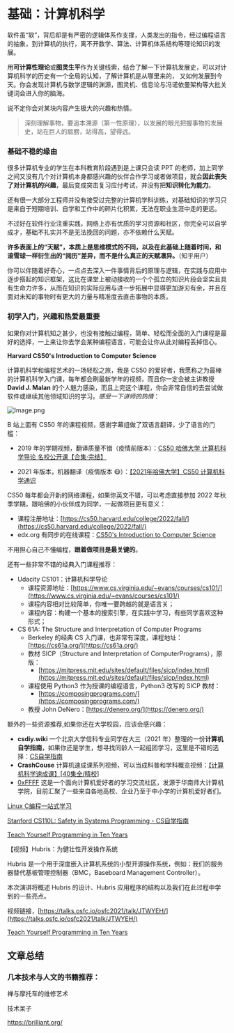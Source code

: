 # 基础：计算机科学


软件虽“软”，背后却是有严密的逻辑体系作支撑，人类发出的指令，经过编程语言的抽象，到计算机的执行，离不开数学、算法、计算机体系结构等理论知识的发展。

用**可计算性理论**或**图灵生平**作为关键线索，结合了解一下计算机发展史，可以对计算机科学的历史有一个全局的认知，了解计算机是从哪里来的， 又如何发展到今天。你会发现计算机与数学逻辑的渊源，图灵机、信息论与冯诺依曼架构等大批关键词会进入你的脑海。

说不定你会对某块内容产生极大的兴趣和热情。

> 深刻理解事物，要追本溯源（第一性原理），以发展的眼光把握事物的发展史，站在巨人的肩膀，站得高，望得远。

### 基础不稳的缘由

很多计算机专业的学生在本科教育阶段遇到是上课只会读 PPT 的老师，加上同学之间又没有几个对计算机本身都感兴趣的伙伴合作学习或者做项目，就会**因此丧失了对计算机的兴趣**，最后变成突击复习应付考试，并没有把**知识转化为能力**。

还有很一大部分工程师并没有接受过完整的计算机学科训练，对基础知识的学习只是来自于短期培训、自学和工作中的碎片化积累，无法在职业生涯中走的更远。

不过好在软件行业注重实践，网络上亦有优质的学习资源和社区，你完全可以自学成才，基础不扎实并不是无法挽回的问题，亦不依赖什么天赋。

**许多表面上的“天赋”，本质上是思维模式的不同，以及在此基础上随着时间，和滚雪球一样衍生出的“阅历”差异，而不是什么真正的天赋凛异。**（知乎用户）

你可以伴随着好奇心，一点点去深入一件事情背后的原理与逻辑，在实践与应用中逐步搭起的知识框架，这比在课堂上被动接收的一个个孤立的知识片段会坚实且具有生命力许多，从而在知识的实际应用与进一步拓展中显得更加游刃有余，并且在面对未知的事物时有更大的力量与精准度去直击事物的本质。


### 初学入门，兴趣和热爱最重要

如果你对计算机知之甚少，也没有接触过编程，简单、轻松而全面的入门课程是最好的选择，一上来让你去学会某种编程语言，可能会让你从此对编程丢掉信心。

**Harvard CS50's Introduction to Computer Science**

计算机科学和编程艺术的一场轻松之旅，我是 CS50 的爱好者，我愿称之为最棒的计算机科学入门课，每年都会刷最新学年的视频，而且你一定会被主讲教授 **David J. Malan** 的个人魅力感染，而且上完这个课程，你会非常自信的去尝试做软件或继续其他领域知识的学习。_感受一下讲师的热情_：

![Image.png](https://res.craft.do/user/full/cfe4d8ac-b1b3-3abe-9e76-468303587884/doc/125711BA-D177-4402-BF5E-06357B516253/86FF1B08-C315-4B23-B559-2CB78A48B3A9_2/VWW5Jy500xGg6bxUMo8oaO5xV9LBPsuW8ug9apmBljgz/Image.png)

B 站上面有 CS50 年的课程视频，感谢字幕组做了双语言翻译，少了语言的门槛：
- 2019 年的学期视频，翻译质量不错（疫情前版本）：[CS50 哈佛大学 计算机科学导论 名校公开课【合集·完结】](https://www.bilibili.com/video/av329162758)

- 2021 年版本，机器翻译（疫情版本 😷）：[【2021年哈佛大学】CS50 计算机科学通识 ](https://www.bilibili.com/video/BV1B3411q7oc?p=1)

CS50 每年都会开新的网络课程，如果你英文不错，可以考虑直接参加 2022 年秋季学期，跟哈佛的小伙伴成为同学，一起做项目更有意义：

- 课程注册地址：[https://cs50.harvard.edu/college/2022/fall/](https://cs50.harvard.edu/college/2022/fall/)
- edx.org 有同步的在线课程：[CS50's Introduction to Computer Science](https://www.edx.org/course/introduction-computer-science-harvardx-cs50x)

不用担心自己不懂编程，**跟着做项目是最关键的**。

还有一些非常不错的经典入门课程推荐：

- Udacity CS101：计算机科学导论
   - 课程资源地址：[https://www.cs.virginia.edu/~evans/courses/cs101/](https://www.cs.virginia.edu/~evans/courses/cs101/)
   - 课程内容相对比较简单，你唯一要跨越的就是语言关；
   - 课程内容：构建一个基本的搜索引擎，在实践中学习，有些同学喜欢这种形式；
- CS 61A: The Structure and Interpretation of Computer Programs
   - Berkeley 的经典 CS 入门课，也非常有深度，课程地址：[https://cs61a.org/](https://cs61a.org/)
   - 教材 SICP（Structure and Interpretation of ComputerPrograms），原版：
      - [https://mitpress.mit.edu/sites/default/files/sicp/index.html](https://mitpress.mit.edu/sites/default/files/sicp/index.html)
   - 课程使用 Python3 作为授课的编程语言，Python3 改写的 SICP 教材：
      - [https://composingprograms.com/](https://composingprograms.com/)
   - 教授 John DeNero：[https://denero.org/](https://denero.org/)

额外的一些资源推荐,如果你还在大学校园，应该会感兴趣：

- **csdiy.wiki** 一个北京大学信科专业同学在大三（2021 年）整理的一份**计算机自学指南**，如果你还是学生，想寻找同龄人一起组团学习，这里是不错的选择：[CS自学指南](https://csdiy.wiki/)
- **CrashCouse** 计算机速成课系列视频，可以当成科普和学科概览视频：[【计算机科学速成课】[40集全/精校] ](https://www.bilibili.com/video/av21376839)
- [0xFFFF](https://0xffff.one/p/2-0xffff-intro) 这是一个面向计算机爱好者的学习交流社区，发源于华南师大计算机学院，目前汇聚了一些来自各地高校、企业乃至于中小学的计算机爱好者们。

[Linux C编程一站式学习](https://akaedu.github.io/book/index.html)

[Stanford CS110L: Safety in Systems Programming - CS自学指南](https://csdiy.wiki/%E7%BC%96%E7%A8%8B%E5%85%A5%E9%97%A8/CS110L/)

[Teach Yourself Programming in Ten Years](http://norvig.com/21-days.html)

【视频】Hubris：为健壮性开发操作系统

Hubris 是一个用于深度嵌入计算机系统的小型开源操作系统，例如：我们的服务器替代基板管理控制器（BMC，Baseboard Management Controller）。

本次演讲将概述 Hubris 的设计、Hubris 应用程序的结构以及我们在此过程中学到的一些亮点。

视频链接，[https://talks.osfc.io/osfc2021/talk/JTWYEH/](https://talks.osfc.io/osfc2021/talk/JTWYEH/)

[Teach Yourself Programming in Ten Years](http://norvig.com/21-days.html)

## 文章总结

### 几本技术与人文的书籍推荐：

禅与摩托车的维修艺术

技术呆子

https://brilliant.org/